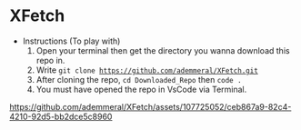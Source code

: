 # XFetch

* Instructions (To play with)
  1. Open your terminal then get the directory you wanna download this repo in.
  2. Write <code>git clone https://github.com/ademmeral/XFetch.git</code>
  3. After cloning the repo, <code>cd Downloaded_Repo</code> then <code>code .</code>
  4. You must have opened the repo in VsCode via Terminal.

https://github.com/ademmeral/XFetch/assets/107725052/ceb867a9-82c4-4210-92d5-bb2dce5c8960

